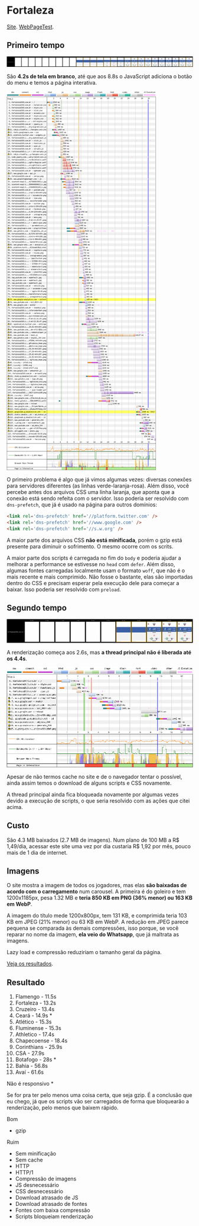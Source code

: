 # Fortaleza

[Site](http://www.fortaleza1918.com.br/). [WebPageTest](https://www.webpagetest.org/result/190422_GY_8c27b162b9169be2ec43f6bc1b5ab946/).

## Primeiro tempo

![](imgs/filmstrip-first-view-run-2.png)

São **4.2s de tela em branco**, até que aos 8.8s o JavaScript adiciona o botão do menu e temos a página interativa.

![](imgs/first-view-run-2.png)

O primeiro problema é algo que já vimos algumas vezes: diversas conexões para servidores diferentes (as linhas verde-laranja-rosa). Além disso, você percebe antes dos arquivos CSS uma linha laranja, que aponta que a conexão está sendo refeita com o servidor. Isso poderia ser resolvido com `dns-prefetch`, que já é usado na página para outros domínios:

```html
<link rel='dns-prefetch' href='//platform.twitter.com' />
<link rel='dns-prefetch' href='//www.google.com' />
<link rel='dns-prefetch' href='//s.w.org' />
```

A maior parte dos arquivos CSS **não está minificada**, porém o gzip está presente para diminuir o sofrimento. O mesmo ocorre com os scrits.

A maior parte dos scripts é carregada no fim do `body` e poderia ajudar a melhorar a performance se estivesse no `head` com `defer`. Além disso, algumas fontes carregadas localmente usam o formato `woff`, que não é o mais recente e mais comprimido. Não fosse o bastante, elas são importadas dentro do CSS e precisam esperar pela execução dele para começar a baixar. Isso poderia ser resolvido com `preload`.

## Segundo tempo

![](imgs/filmstrip-second-view-run-1.png)

A renderização começa aos 2.6s, mas **a thread principal não é liberada até os 4.4s**.

![](imgs/second-view-run-1.png)

Apesar de não termos cache no site e de o navegador tentar o possível, ainda assim temos o download de alguns scripts e CSS novamente.

A thread principal ainda fica bloqueada novamente por algumas vezes devido a execução de scripts, o que seria resolvido com as ações que citei acima.

## Custo

São 4.3 MB baixados (2.7 MB de imagens). Num plano de 100 MB a R$ 1,49/dia, acessar este site uma vez por dia custaria R$ 1,92 por mês, pouco mais de 1 dia de internet.

## Imagens

O site mostra a imagem de todos os jogadores, mas elas **são baixadas de acordo com o carregamento** num carousel. A primeira é do goleiro e tem 1200x1185px, pesa 1.32 MB e **teria 850 KB em PNG (36% menor) ou 163 KB em WebP**.

A imagem do título mede 1200x800px, tem 131 KB, e comprimida teria 103 KB em JPEG (21% menor) ou 63 KB em WebP. A redução em JPEG parece pequena se comparada às demais compressões, isso porque, se você reparar no nome da imagem, **ela veio do Whatsapp**, que já maltrata as imagens.

Lazy load e compressão reduziriam o tamanho geral da página.

[Veja os resultados](imgs/squoosh).

## Resultado

1. Flamengo - 11.5s
1. Fortaleza - 13.2s
1. Cruzeiro - 13.4s
1. Ceará - 14.9s *
1. Atlético - 15.3s
1. Fluminense - 15.3s
1. Athletico - 17.4s
1. Chapecoense - 18.4s
1. Corinthians - 25.9s
1. CSA - 27.9s
1. Botafogo - 28s *
1. Bahia - 56.8s
1. Avaí - 61.6s

Não é responsivo *

Se for pra ter pelo menos uma coisa certa, que seja gzip. É a conclusão que eu chego, já que os scripts vão ser carregados de forma que bloquearão a renderização, pelo menos que baixem rápido.

Bom
- gzip

Ruim
- Sem minificação
- Sem cache
- HTTP
- HTTP/1
- Compressão de imagens
- JS desnecessário
- CSS desnecessário
- Download atrasado de JS
- Download atrasado de fontes
- Fontes com baixa compressão
- Scripts bloqueiam renderização